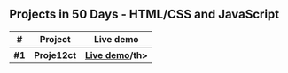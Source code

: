 ## Projects in 50 Days - HTML/CSS and JavaScript
   <table>
        <tr>
            <th>#</th>
            <th>Project</th>
            <th>Live demo</th>
        </tr>
        <tr>
            <th>#1</th>
            <th>Proje12ct</th>
            <th><a href="">Live demo</a>/th>
        </tr>
    </table>